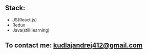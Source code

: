 ## Stack:
- JS(React.js)
- Redux
- Java(still learning)

## To contact me: kudlajandrej412@gmail.com

